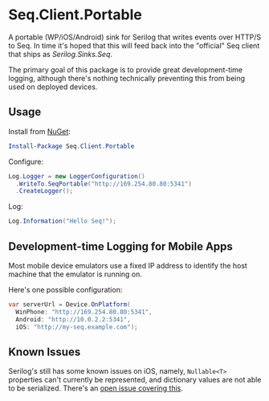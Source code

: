 Seq.Client.Portable
===================

A portable (WP/iOS/Android) sink for Serilog that writes events over HTTP/S to Seq. In time it's hoped that this will feed back into the "official" Seq client that ships as _Serilog.Sinks.Seq_.

The primary goal of this package is to provide great development-time logging, although there's nothing technically preventing this from being used on deployed devices.

Usage
-----

Install from [NuGet](https://nuget.org/packages/seq.client.portable):

```powershell
Install-Package Seq.Client.Portable
```

Configure:

```csharp
Log.Logger = new LoggerConfiguration()
  .WriteTo.SeqPortable("http://169.254.80.80:5341")
  .CreateLogger();
```

Log:

```csharp
Log.Information("Hello Seq!");
```

Development-time Logging for Mobile Apps
----------------------------------------

Most mobile device emulators use a fixed IP address to identify the host machine that the emulator is running on.

Here's one possible configuration:

```csharp
var serverUrl = Device.OnPlatform(
  WinPhone: "http://169.254.80.80:5341",
  Android: "http://10.0.2.2:5341",
  iOS: "http://my-seq.example.com");
```

Known Issues
------------

Serilog's still has some known issues on iOS, namely, `Nullable<T>` properties can't currently be represented, and dictionary values are not able to be serialized. There's an [open issue covering this](https://github.com/serilog/serilog/pull/125).



